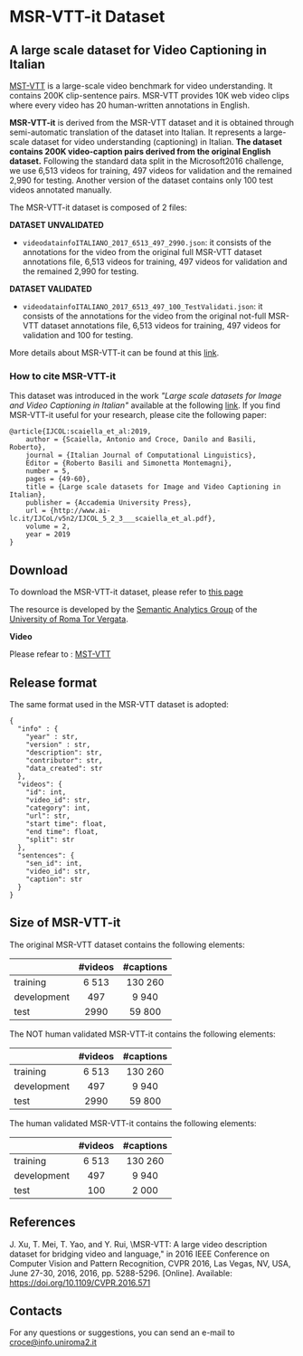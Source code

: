 # MSR-VTT-it Dataset
## A large scale dataset for Video Captioning in Italian

[MST-VTT](https://www.microsoft.com/en-us/research/publication/msr-vtt-a-large-video-description-dataset-for-bridging-video-and-language/) is a large-scale video benchmark for video understanding.
It contains 200K clip-sentence pairs. MSR-VTT provides 10K web video clips where 
every video has 20 human-written annotations in English.

**MSR-VTT-it** is derived from the MSR-VTT dataset and it is obtained through semi-automatic translation of the dataset 
into Italian. It represents a large-scale dataset for video understanding (captioning) in Italian. 
**The dataset contains 200K video-caption pairs derived from the original English dataset.** 
Following the standard data split in the Microsoft2016 challenge, we use 6,513 videos for training, 497 videos for validation and the remained 2,990 for testing.
Another version of the dataset contains only 100 test videos annotated manually.

The MSR-VTT-it dataset is composed of 2 files:

**DATASET UNVALIDATED**
* `videodatainfoITALIANO_2017_6513_497_2990.json`: it consists of the annotations for the video
from the original full MSR-VTT dataset annotations file, 6,513 videos for training, 497 videos for validation and the remained 2,990 for testing.

**DATASET VALIDATED**
* `videodatainfoITALIANO_2017_6513_497_100_TestValidati.json`: it consists of the annotations for the video
from the original not-full MSR-VTT dataset annotations file, 6,513 videos for training, 497 videos for validation and 100 for testing.


More details about MSR-VTT-it can be found at this [link](http://www.ai-lc.it/IJCoL/v5n2/IJCOL_5_2_3___scaiella_et_al.pdf).




### How to cite MSR-VTT-it

This dataset was introduced in the work *"Large scale datasets for Image and Video Captioning in Italian"* available at the following [link](http://www.ai-lc.it/IJCoL/v5n2/IJCOL_5_2_3___scaiella_et_al.pdf). If you find MSR-VTT-it useful for your research, please cite the following paper:

~~~~
@article{IJCOL:scaiella_et_al:2019,
	author = {Scaiella, Antonio and Croce, Danilo and Basili, Roberto},
	journal = {Italian Journal of Computational Linguistics},
	Editor = {Roberto Basili and Simonetta Montemagni},
	number = 5,
	pages = {49-60},
	title = {Large scale datasets for Image and Video Captioning in Italian},
	publisher = {Accademia University Press},
	url = {http://www.ai-lc.it/IJCoL/v5n2/IJCOL_5_2_3___scaiella_et_al.pdf},
	volume = 2,
	year = 2019
}
~~~~


## Download

To download the MSR-VTT-it dataset, please refer to [this page](https://github.com/crux82/msr-vtt-it/tree/master/msr-vtt-it)

The resource is developed by the [Semantic Analytics Group](http://sag.art.uniroma2.it) of
the [University of Roma Tor Vergata](http://web.uniroma2.it/home). 


**Video**

Please refear to : [MST-VTT](http://ms-multimedia-challenge.com/2017/dataset)


## Release format

The same format used in the MSR-VTT dataset is adopted:

```
{
  "info" : {
    "year" : str,
    "version" : str,
    "description": str,
    "contributor": str,
    "data_created": str
  },
  "videos": {
    "id": int,
    "video_id": str,
    "category": int,
    "url": str,
    "start time": float,
    "end time": float,
    "split": str
  },
  "sentences": {
    "sen_id": int,
    "video_id": str,
    "caption": str
  }
}

```


## Size of MSR-VTT-it

The original MSR-VTT dataset contains the following elements:

|  | #videos	| #captions	| 
| --------- | :---------: | :-----: |
|	training 	|   6 513 | 130 260 |
|	development	| 497 | 9 940 |
|	test  | 2990 | 59 800   |


The NOT human validated MSR-VTT-it contains the following elements:

|  | #videos	| #captions	| 
| --------- | :---------: | :-----: |
|	training 	|   6 513 | 130 260 |
|	development	| 497 | 9 940 |
|	test  | 2990 | 59 800   |

The human validated MSR-VTT-it contains the following elements:

|  | #videos	| #captions	| 
| --------- | :---------: | :-----: |
|	training 	|   6 513 | 130 260 |
|	development	| 497 | 9 940 |
|	test  | 100 | 2 000   |


## References
J. Xu, T. Mei, T. Yao, and Y. Rui, \MSR-VTT: A large video description
dataset for bridging video and language," in 2016 IEEE Conference
on Computer Vision and Pattern Recognition, CVPR 2016, Las Vegas,
NV, USA, June 27-30, 2016, 2016, pp. 5288-5296. [Online]. Available:
https://doi.org/10.1109/CVPR.2016.571

## Contacts

For any questions or suggestions, you can send an e-mail to <croce@info.uniroma2.it>